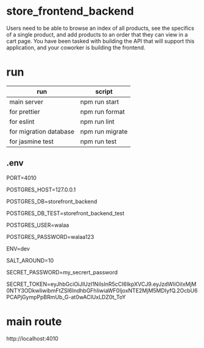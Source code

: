 # store_frontend_backend
 Users need to be able to browse an index of all products, see the specifics of a single product, and add products to an order that they can view in a cart page. You have been tasked with building the API that will support this application, and your coworker is building the frontend.




# run 

 | run | script|
 |-------|--------|
 |main server| npm run start|
 |for prettier| npm run format|
 |for eslint| npm run lint|
 |for migration database|npm run migrate|
 |for jasmine test| npm run test|

## .env

PORT=4010

POSTGRES_HOST=127.0.0.1

POSTGRES_DB=storefront_backend

POSTGRES_DB_TEST=storefront_backend_test

POSTGRES_USER=walaa

POSTGRES_PASSWORD=walaa123

ENV=dev

SALT_AROUND=10

SECRET_PASSWORD=my_secrert_password

SECRET_TOKEN=eyJhbGciOiJIUzI1NiIsInR5cCI6IkpXVCJ9.eyJzdWIiOiIxMjM0NTY3ODkwIiwibmFtZSI6IndhbGFhIiwiaWF0IjoxNTE2MjM5MDIyfQ.2OcbU6PCAPjGympPpBRmUb_G-at0wACIUxLDZ0t_ToY

# main route
 http://localhost:4010


